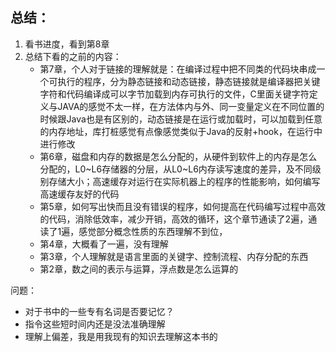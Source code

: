 ## 总结：

1. 看书进度，看到第8章
2. 总结下看的之前的内容： 
   * 第7章，个人对于链接的理解就是：在编译过程中把不同类的代码块串成一个可执行的程序，分为静态链接和动态链接，静态链接就是编译器把关键字符和代码编译成可以字节加载到内存可执行的文件，C里面关键字符定义与JAVA的感觉不太一样，在方法体内与外、同一变量定义在不同位置的时候跟Java也是有区别的，动态链接是在运行或加载时，可以加载到任意的内存地址，库打桩感觉有点像感觉类似于Java的反射+hook，在运行中进行修改
   * 第6章，磁盘和内存的数据是怎么分配的，从硬件到软件上的内存是怎么分配的，L0~L6存储器的分层，从L0~L6内存读写速度的差异，及不同级别存储大小；高速缓存对运行在实际机器上的程序的性能影响，如何编写高速缓存友好的代码
   * 第5章，如何写出快而且没有错误的程序，如何提高在代码编写过程中高效的代码，消除低效率，减少开销，高效的循环，这个章节通读了2遍，通读了1遍，感觉部分概念性质的东西理解不到位，
   * 第4章，大概看了一遍，没有理解
   * 第3章，个人理解就是语言里面的关键字、控制流程、内存分配的东西
   * 第2章，数之间的表示与运算，浮点数是怎么运算的

问题：

* 对于书中的一些专有名词是否要记忆？
* 指令这些短时间内还是没法准确理解
* 理解上偏差，我是用我现有的知识去理解这本书的

